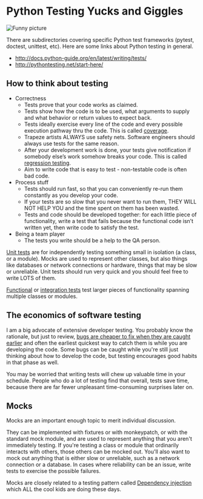 Python Testing Yucks and Giggles
================================

![Funny picture](https://cloud.githubusercontent.com/assets/246731/22578501/416c69c0-e997-11e6-9865-55d06e600845.jpg)

There are subdirectories covering specific Python test frameworks (pytest, doctest, unittest,
etc). Here are some links about Python testing in general.

* http://docs.python-guide.org/en/latest/writing/tests/
* http://pythontesting.net/start-here/

How to think about testing
--------------------------

* Correctness
  - Tests prove that your code works as claimed.
  - Tests show how the code is to be used, what arguments to supply and what behavior or return values
    to expect back.
  - Tests ideally exercise every line of the code and every possible execution pathway thru the code.
    This is called [coverage](https://en.wikipedia.org/wiki/Code_coverage).
  - Trapeze artists ALWAYS use safety nets. Software engineers should always use tests for the same reason.
  - After your development work is done, your tests give notification if somebody else’s work somehow breaks
    your code. This is called [regression testing](https://en.wikipedia.org/wiki/Regression_testing).
  - Aim to write code that is easy to test - non-testable code is often bad code.
* Process stuff
  - Tests should run fast, so that you can conveniently re-run them constantly as you develop your code.
  - If your tests are so slow that you never want to run them, THEY WILL NOT HELP YOU and the time spent on
    them has been wasted.
  - Tests and code should be developed together: for each little piece of functionality, write a test that fails
    because the functional code isn’t written yet, then write code to satisfy the test.
* Being a team player
  - The tests you write should be a help to the QA person.

[Unit tests](https://en.wikipedia.org/wiki/Unit_testing) are for independently testing something small in
isolation (a class, or a module). Mocks are used to represent other classes, but also things like databases
or network connections or hardware, things that may be slow or unreliable. Unit tests should run very quick
and you should feel free to write LOTS of them.

[Functional](https://en.wikipedia.org/wiki/Functional_testing) or
[integration tests](https://en.wikipedia.org/wiki/Integration_testing) test larger pieces of functionality
spanning multiple classes or modules.

The economics of software testing
---------------------------------

I am a big advocate of extensive developer testing. You probably know the rationale, but just to review,
[bugs are cheaper to fix when they are caught earlier](http://www.agilemodeling.com/essays/costOfChange.htm)
and often the earliest quickest way to catch them is while you are developing the code. Some bugs can be
caught while you're still just thinking about how to develop the code, but testing encourages good habits
in that phase as well.

You may be worried that writing tests will chew up valuable time in your schedule. People who do a lot of
testing find that overall, tests save time, because there are far fewer unpleasant time-consuming surprises
later on.

Mocks
-----

Mocks are an important enough topic to merit individual discussion.

They can be implemented with fixtures or with monkeypatch, or with the standard mock module, and are
used to represent anything that you aren't immediately testing. If you're testing a class or module that
ordinarily interacts with others, those others can be mocked out. You'll also want to mock out anything
that is either slow or unreliable, such as a network connection or a database. In cases where reliability
can be an issue, write tests to exercise the possible failures.

Mocks are closely related to a testing pattern called
[Dependency injection](https://en.wikipedia.org/wiki/Dependency_injection)
which ALL the cool kids are doing these days.
